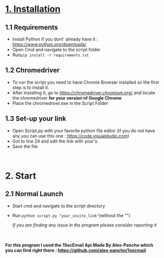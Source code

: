 
<u><h1>1. Installation</h1></u>
<h2>1.1 Requirements</h2>

- Install Python if you dont' already have it : https://www.python.org/downloads/
- Open Cmd and navigate to the script folder
- Run```pip install -r requirements.txt```
<h2>1.2 Chromedriver</h2>

- To run the script you need to have Chrome Browser installed so the first step is to install it.
- After installing it, go to https://chromedriver.chromium.org/ and locate the chromedriver __for your version of Google Chrome__
- Place the chromedriver.exe in the Script Folder
<h2>1.3 Set-up your link</h2>

- Open Script.py with your favorite python file editor (if you do not have any you can use this one : https://code.visualstudio.com)
- Got to line 24 and edit the link with your's.
- Save the file

<br>
</u><h1>2. Start</h1></u>
<h2>2.1 Normal Launch</h2>

- Start cmd and navigate to the script directory
- Run ```python script.py "your_invite_link"```(without the "")

  <i>If you are finding any issue in the program please consider reporting it</i>

<br><br>
<strong>For this program I used the 1SecEmail Api Made By Alex-Pancho which you can find right there : https://github.com/alex-pancho/1secmail</strong>

